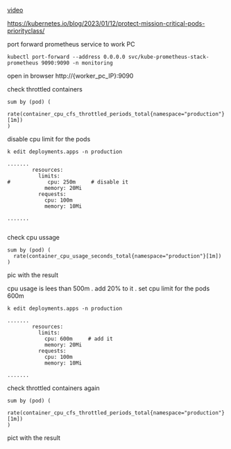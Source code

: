 [video](https://youtu.be/7MhXfbiMfOM)

https://kubernetes.io/blog/2023/01/12/protect-mission-critical-pods-priorityclass/

port forward prometheus service to work PC
```
kubectl port-forward --address 0.0.0.0 svc/kube-prometheus-stack-prometheus 9090:9090 -n monitoring

```
open in browser http://{worker_pc_IP}:9090

check throttled containers
````
sum by (pod) (
  rate(container_cpu_cfs_throttled_periods_total{namespace="production"}[1m])
)
````

disable cpu limit for the pods 
```` 
k edit deployments.apps -n production

````

``` 
.......
        resources:
          limits:
#            cpu: 250m     # disable it 
            memory: 20Mi
          requests:
            cpu: 100m
            memory: 10Mi

.......


```
check cpu ussage 
````
sum by (pod) (
  rate(container_cpu_usage_seconds_total{namespace="production"}[1m])
)

````
pic with the result


cpu usage is lees than 500m . add 20% to it .
set cpu limit for the pods  600m
```` 
k edit deployments.apps -n production

````

``` 
.......
        resources:
          limits:
            cpu: 600m     # add it 
            memory: 20Mi
          requests:
            cpu: 100m
            memory: 10Mi

.......

```
check throttled containers again
````
sum by (pod) (
  rate(container_cpu_cfs_throttled_periods_total{namespace="production"}[1m])
)
````

pict with the result


